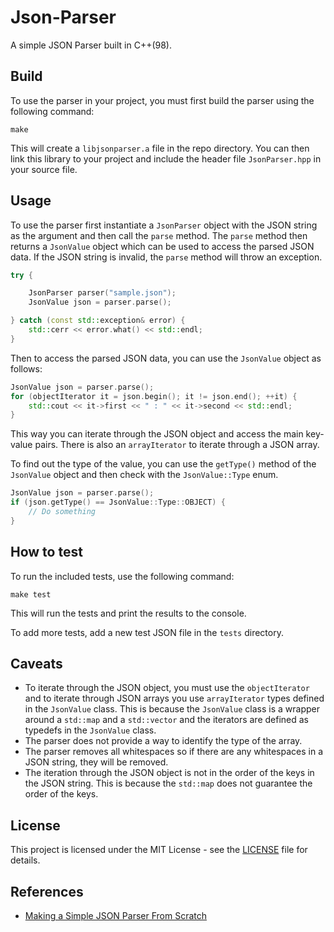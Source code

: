 # Json-Parser
A simple JSON Parser built in C++(98).

## Build
To use the parser in your project, you must first build the parser using the following command:

`make`

This will create a `libjsonparser.a` file in the repo directory. You can then link this library to your project and include the header file `JsonParser.hpp` in your source file.


## Usage
To use the parser first instantiate a `JsonParser` object with the JSON string as the argument and then call the `parse` method. The `parse` method then returns a `JsonValue` object which can be used to access the parsed JSON data.
If the JSON string is invalid, the `parse` method will throw an exception.

```cpp
try {

    JsonParser parser("sample.json");
    JsonValue json = parser.parse();

} catch (const std::exception& error) {
    std::cerr << error.what() << std::endl;
}
```

Then to access the parsed JSON data, you can use the `JsonValue` object as follows:
```cpp
JsonValue json = parser.parse();
for (objectIterator it = json.begin(); it != json.end(); ++it) {
    std::cout << it->first << " : " << it->second << std::endl;
}
```
This way you can iterate through the JSON object and access the main key-value pairs. There is also an `arrayIterator` to iterate through a JSON array.

To find out the type of the value, you can use the `getType()` method of the `JsonValue` object and then check with the `JsonValue::Type` enum.

```cpp
JsonValue json = parser.parse();
if (json.getType() == JsonValue::Type::OBJECT) {
    // Do something
}
```
## How to test
To run the included tests, use the following command:

`make test`

This will run the tests and print the results to the console.

To add more tests, add a new test JSON file in the `tests` directory.

## Caveats
- To iterate through the JSON object, you must use the `objectIterator` and to iterate through JSON arrays you use `arrayIterator` types defined in the `JsonValue` class. This is because the `JsonValue` class is a wrapper around a `std::map` and a `std::vector` and the iterators are defined as typedefs in the `JsonValue` class.
- The parser does not provide a way to identify the type of the array.
- The parser removes all whitespaces so if there are any whitespaces in a JSON string, they will be removed.
- The iteration through the JSON object is not in the order of the keys in the JSON string. This is because the `std::map` does not guarantee the order of the keys.

## License
This project is licensed under the MIT License - see the [LICENSE](LICENSE) file for details.

## References
- [Making a Simple JSON Parser From Scratch](https://dev.to/uponthesky/c-making-a-simple-json-parser-from-scratch-250g)
